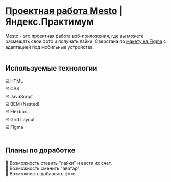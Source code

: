 # [Проектная работа Mesto](https://wskymike.github.io/mesto/) | Яндекс.Практимум

Mesto - это проектная работа вэб-приложения, где вы можете размещать свои фото и получать лайки. Сверстана по  [макету на Figma](https://www.figma.com/file/2cn9N9jSkmxD84oJik7xL7/JavaScript.-Sprint-4) с адаптацией под мобильные устройства.
<br>
<br>
## Используемые технологии
  ☑️ HTML<br>
  ☑️ CSS<br>
  ☑️ JavaScript<br>
  ☑️ BEM (Nested)<br>
  ☑️ Flexbox<br>
  ☑️ Grid Layout<br>
  ☑️ Figma
<br>
<br>
## Планы по доработке
🔲 Возможность ставить "лайки" и вести их счет.<br>
🔲 Возможность сменить "аватар".<br>
🔲 Возможность добавлять фото.
